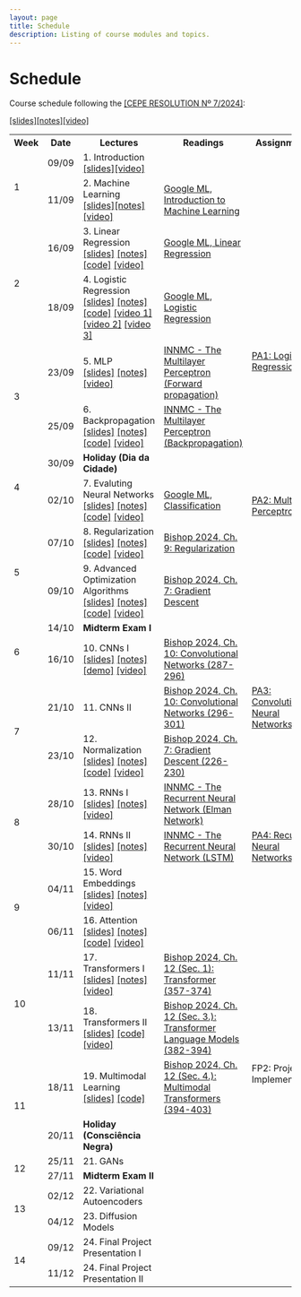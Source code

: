 ```yaml
---
layout: page
title: Schedule
description: Listing of course modules and topics.
---
```


# Schedule

Course schedule following the [[CEPE RESOLUTION Nº 7/2024]](https://www2.dti.ufv.br/noticias/files/anexos/1719953979.pdf):

<!-- {% for module in site.modules %}
{{ module }}
{% endfor %} -->

<table>
  <tr>
    <th>Week</th>
    <th>Date</th>
    <th>Lectures</th>
    <th>Readings</th>
    <th>Assignments</th>
  </tr>

  <!-- Semana 1 -->
  <tr>
    <td rowspan="2">1</td>
    <td>09/09</td>
    <td>1. Introduction<br><a href="{{ 'assets/slides/L01-introduction.pdf' | relative_url }}">[slides]</a><a href="https://youtu.be/77FNyBwjdV8">[video]</a></td>
    <td></td>
    <td></td>
  </tr>
  <tr>
    <td>11/09</td>
    <td>2. Machine Learning<br><a href="{{ 'assets/slides/L02-machine-learning.pdf' | relative_url }}">[slides]</a><a href="{{ 'assets/notes/L02-machine-learning.pdf' | relative_url }}">[notes]</a><a href="https://youtu.be/8iulB8B1iKE">[video]</a></td>
    <td>
      <a href="https://developers.google.com/machine-learning/intro-to-ml">Google ML, Introduction to Machine Learning</a>
    </td>
    <td></td>
  </tr>

  <!-- Semana 2 -->
  <tr>
    <td rowspan="2">2</td>
    <td>16/09</td>
    <td>3. Linear Regression<br>
      <a href="{{ 'assets/slides/L03-linear-regression.pdf' | relative_url }}">[slides]</a>
      <a href="{{ 'assets/notes/L03-linear-regression.pdf' | relative_url }}">[notes]</a>
      <a href="https://colab.research.google.com/drive/1wBSS1M9A3BqGwxSjmsSpLtGGwDCD5Ayh?usp=sharing">[code]</a>
      <a href="https://youtu.be/nUIU4UUNWVk">[video]</a>
    </td>
    <td>
      <a href="https://developers.google.com/machine-learning/crash-course/linear-regression">Google ML, Linear Regression</a>
    </td>
    <td></td>
  </tr>
  <tr>
    <td>18/09</td>
    <td>4. Logistic Regression<br>
      <a href="{{ 'assets/slides/L04-logistic-regression.pdf' | relative_url }}">[slides]</a>
      <a href="{{ 'assets/notes/L04-logistic-regression.pdf' | relative_url }}">[notes]</a>
      <a href="{{ 'https://colab.research.google.com/drive/1T9WFg3Du6kRLNcpyVmOMDzsVVHtxm9A_?usp=sharing' | relative_url }}">[code]</a>
      <a href="https://youtu.be/dcDRi5LbbeE">[video 1]</a>
      <a href="https://youtu.be/w8ANvqkW31g">[video 2]</a>
      <a href="https://youtu.be/czXVeuhkjV8">[video 3]</a>
    </td>
    <td>
      <a href="https://developers.google.com/machine-learning/crash-course/logistic-regression">Google ML, Logistic Regression</a>
    </td>
    <td rowspan="3">
      <a href="/assignments/pa1-logistic-regression">PA1: Logistic Regression</a>
    </td>
  </tr>

  <!-- Semana 3 -->
  <tr>
    <td rowspan="2">3</td>
    <td>23/09</td>
    <td>5. MLP<br>
      <a href="{{ 'assets/slides/L05-mlp.pdf' | relative_url }}">[slides]</a>
      <a href="{{ 'assets/notes/L05-mlp.pdf' | relative_url }}">[notes]</a>
      <a href="https://youtu.be/Egk8lOxanC8">[video]</a></td>
    <td>
      <a href="https://com-cog-book.github.io/com-cog-book/features/multilayer-perceptron.html"> INNMC - The Multilayer Perceptron (Forward propagation)</a>
    </td>
  </tr>

  <tr>
    <td>25/09</td>
    <td>6. Backpropagation<br>
      <a href="{{ 'assets/slides/L06-Backpropagation.pdf' | relative_url }}">[slides]</a>
      <a href="{{ 'assets/notes/L06-backpropagation.pdf' | relative_url }}">[notes]</a>
      <a href="https://colab.research.google.com/drive/19DfwHu1ZOPGJ8I4fHAzabCgISKc5JEhw?usp=sharing">[code]</a>
      <a href="https://youtu.be/43MVticRn5M">[video]</a>
    </td>
    <td>
      <a href="https://com-cog-book.github.io/com-cog-book/features/multilayer-perceptron.html#Backpropagation-algorithm"> INNMC - The Multilayer Perceptron (Backpropagation)</a>
    </td>
  </tr>

  <!-- Semana 5 -->
  <tr>
    <td rowspan="2">4</td>
    <td>30/09</td>
    <td><b>Holiday (Dia da Cidade)</b></td>
    <td></td>
    <td rowspan="3"><a href="/assignments/pa2-multilayer-perceptron">PA2: Multilayer Perceptron</a></td>
  </tr>
  <tr>
    <td>02/10</td>
    <td>7. Evaluting Neural Networks<br>
      <a href="{{ 'assets/slides/L07-evaluating-models.pdf' | relative_url }}">[slides]</a>
      <a href="{{ 'assets/notes/L07-evaluating-models.pdf' | relative_url }}">[notes]</a>
      <a href="https://colab.research.google.com/drive/1Upq6ugok09FHRi3SzCpDdbPCEDr3uGTF?usp=sharing">[code]</a>
      <a href="https://youtu.be/5uAzT4FxzbE">[video]</a>
    </td>
    <td>
    <a href="https://developers.google.com/machine-learning/crash-course/classification">Google ML, Classification</a>
    </td>
  </tr>

  <!-- Semana 6 -->
  <tr>
    <td rowspan="2">5</td>
    <td>07/10</td>
    <td>8. Regularization<br>
      <a href="{{ 'assets/slides/L08-regularization.pdf' | relative_url }}">[slides]</a>
      <a href="{{ 'assets/notes/L08-regularization.pdf' | relative_url }}">[notes]</a>
      <a href="{{ '#' | relative_url }}">[code]</a>
      <a href="https://youtu.be/8PH78PJ-WxA">[video]</a>
    </td>
    <td>
      <a href="https://issuu.com/cmb321/docs/deep_learning_ebook/270">Bishop 2024, Ch. 9: Regularization</a>
    </td>
  </tr>
  <tr>
    <td>09/10</td>
    <td>9. Advanced Optimization Algorithms<br>
      <a href="{{ 'assets/slides/L09-optimization.pdf' | relative_url }}">[slides]</a>
      <a href="{{ 'assets/notes/L09-optimization.pdf' | relative_url }}">[notes]</a>
      <a href="https://colab.research.google.com/drive/10SfBw31B0zA3yd5wFzjz9P5gy8x_R_dG?usp=sharing">[code]</a>
      <a href="https://youtu.be/5k47BbWpUsM">[video]</a>
    </td>
    <td>
      <a href="https://issuu.com/cmb321/docs/deep_learning_ebook/226">Bishop 2024, Ch. 7: Gradient Descent</a>
    </td>
    <td></td>
  </tr>

  <!-- Semana 7 -->
  <tr>
    <td rowspan="2">6</td>
    <td>14/10</td>
    <td><b>Midterm Exam I</b></td>
    <td></td>
    <td></td>
  </tr>
  <tr>
    <td>16/10</td>
    <td>10. CNNs I<br>
      <a href="{{ 'assets/slides/L10-cnn1.pdf' | relative_url }}">[slides]</a>
      <a href="{{ 'assets/notes/L10-cnn1.pdf' | relative_url }}">[notes]</a>
      <a href="https://setosa.io/ev/image-kernels/">[demo]</a>
      <a href="https://youtu.be/HOYlW_F36mY">[video]</a>
    </td>
    <td>
    <a href="https://issuu.com/cmb321/docs/deep_learning_ebook/302">Bishop 2024, Ch. 10: Convolutional Networks (287-296)</a>
    </td>
    <td rowspan="3"><a href="/assignments/pa3-cnn">PA3: Convolutional Neural Networks</a></td>
  </tr>

  <!-- Semana 8 -->
  <tr>
    <td rowspan="2">7</td>
    <td>21/10</td>
    <td>11. CNNs II<br>
    </td>
      <a href="{{ 'assets/slides/L11-cnn2.pdf' | relative_url }}">[slides]</a>
      <a href="{{ 'assets/notes/L11-cnn2.pdf' | relative_url }}">[notes]</a>
      <a href="https://youtu.be/pCTIaz-6ieg">[video]</a>
    <td>
        <a href="https://issuu.com/cmb321/docs/deep_learning_ebook/312">Bishop 2024, Ch. 10: Convolutional Networks (296-301)</a>
    </td>
  </tr>
  <tr>
    <td>23/10</td>
    <td>12. Normalization<br>
      <a href="{{ 'assets/slides/L12-normalization.pdf' | relative_url }}">[slides]</a>
      <a href="{{ 'assets/notes/L12-normalization.pdf' | relative_url }}">[notes]</a>
      <a href="https://colab.research.google.com/drive/1ENxS8fY82k12ePPsNFkzHEEhoetpH7Tm?usp=sharing">[code]</a>
      <a href="https://youtu.be/LcjdhyLVJKQ">[video]</a>
    </td>
    <td>
      <a href="https://issuu.com/cmb321/docs/deep_learning_ebook/312">Bishop 2024, Ch. 7: Gradient Descent (226-230)</a>
    </td>
    <!-- <td></td> -->
  </tr>  

  <!-- Semana 9 -->
  <tr>
    <td rowspan="2">8</td>
    <td>28/10</td>
    <td>13. RNNs I<br>
      <a href="{{ 'assets/slides/L13-rnn1.pdf' | relative_url }}">[slides]</a>
      <a href="{{ 'assets/notes/L13-rnn1.pdf' | relative_url }}">[notes]</a>
      <a href="https://youtu.be/tHTns0ag710">[video]</a>
    </td>
    <td>
        <a href="https://com-cog-book.github.io/com-cog-book/features/recurrent-net.html"> INNMC - The Recurrent Neural Network (Elman Network)</a>
    </td>
    <td rowspan="3"><a href="/assignments/pa4-rnn">PA4: Recurrent Neural Networks</a></td>
  </tr>
  <tr>
    <td>30/10</td>
    <td>14. RNNs II<br>
      <a href="{{ 'assets/slides/L14-rnn2.pdf' | relative_url }}">[slides]</a>
      <a href="{{ 'assets/notes/L14-rnn2.pdf' | relative_url }}">[notes]</a>
      <a href="https://youtu.be/Aetd41ovh-c">[video]</a>
    </td>
    <td>
            <a href="https://com-cog-book.github.io/com-cog-book/features/recurrent-net.html#Long-Short-Term-Memory-Network"> INNMC - The Recurrent Neural Network (LSTM)</a>
    </td> 
    <!-- <td></td> -->
  </tr>  

  <!-- Semana 10 -->
  <tr>
    <td rowspan="2">9</td>
    <td>04/11</td>
    <td>15. Word Embeddings<br>
      <a href="{{ 'assets/slides/L15-word-embedding.pdf' | relative_url }}">[slides]</a>
      <a href="{{ 'assets/notes/L15-word-embedding.pdf' | relative_url }}">[notes]</a>
      <a href="https://youtu.be/K5HXZoM0Ci0">[video]</a>
    </td>
    <td></td>
    <!-- <td></td> -->
  </tr>
  <tr>
    <td>06/11</td>
    <td>16. Attention<br>
      <a href="{{ 'assets/slides/L16-attention.pdf' | relative_url }}">[slides]</a>
      <a href="{{ 'assets/notes/L16-attention.pdf' | relative_url }}">[notes]</a>
      <a href="https://colab.research.google.com/drive/15H47hgj892aD_PGgRJ1mpkhAzfuRQ_cj?usp=sharing">[code]</a>
      <a href="https://youtu.be/NNj7l3L0GO8">[video]</a>
    </td>
    <td></td>
    <td rowspan="9">FP2: Project Implementation</td>
  </tr>  

  <!-- Semana 11 -->
  <tr>
    <td rowspan="2">10</td>
    <td>11/11</td>
    <td>17. Transformers I<br>
      <a href="{{ 'assets/slides/L17-transformers1.pdf' | relative_url }}">[slides]</a>
      <a href="{{ 'assets/notes/L17-transformers1.pdf' | relative_url }}">[notes]</a>
      <a href="https://youtu.be/ePfZblOKFZY">[video]</a>
    </td>
    <td>
      <a href="https://issuu.com/cmb321/docs/deep_learning_ebook/372">Bishop 2024, Ch. 12 (Sec. 1): Transformer (357-374)</a>
    </td>
  </tr>
  <tr>
    <td>13/11</td>
    <td>18. Transformers II<br>
      <a href="{{ 'assets/slides/L18-transformers2.pdf' | relative_url }}">[slides]</a>
      <a href="https://colab.research.google.com/drive/1fjX6u-05vl-YCxSzlGKkhhh31asw4Eg-?usp=sharing">[code]</a>
      <a href="https://youtu.be/PRIaSavy-tg">[video]</a>
    </td>
    <td>
      <a href="https://issuu.com/cmb321/docs/deep_learning_ebook/398">Bishop 2024, Ch. 12 (Sec. 3.): Transformer Language Models (382-394)</a>
    </td>
  </tr>  

  <!-- Semana 12 -->
  <tr>
    <td rowspan="2">11</td>
    <td>18/11</td>
    <td>19. Multimodal Learning<br>
      <a href="{{ 'assets/slides/L19-multimodal-learning.pdf' | relative_url }}">[slides]</a>
      <a href="https://colab.research.google.com/drive/1PgCtEBNxB1ZxlguE0kfRMKp0QrtkYV6z?usp=sharing">[code]</a>
    </td>
    <td>
    <a href="https://issuu.com/cmb321/docs/deep_learning_ebook/398">Bishop 2024, Ch. 12 (Sec. 4.): Multimodal Transformers (394-403)</a>
    </td>
  </tr>
  <tr>
    <td>20/11</td>
    <td><b>Holiday (Consciência Negra)</b></td>
    <td></td>
  </tr>  

  <!-- Semana 13 -->
  <tr>
    <td rowspan="2">12</td>
    <td>25/11</td>
    <td>21. GANs</td>
    <td></td>
  </tr>
  <tr>
    <td>27/11</td>
    <td><b>Midterm Exam II</b></td>
    <td></td>
  </tr>  

  <!-- Semana 14 -->
  <tr>
    <td rowspan="2">13</td>
    <td>02/12</td>
    <td>22. Variational Autoencoders</td>
    <td></td>
  </tr>
  <tr>
    <td>04/12</td>
    <td>23. Diffusion Models</td>
    <td></td>
  </tr>  

  <!-- Semana 15 -->
  <tr>
    <td rowspan="2">14</td>
    <td>09/12</td>
    <td>24. Final Project Presentation I</td>
    <td></td>
    <td></td>
  </tr>
  <tr>
    <td>11/12</td>
    <td>24. Final Project Presentation II</td>
    <td></td>
    <td></td>
  </tr>  

</table>
